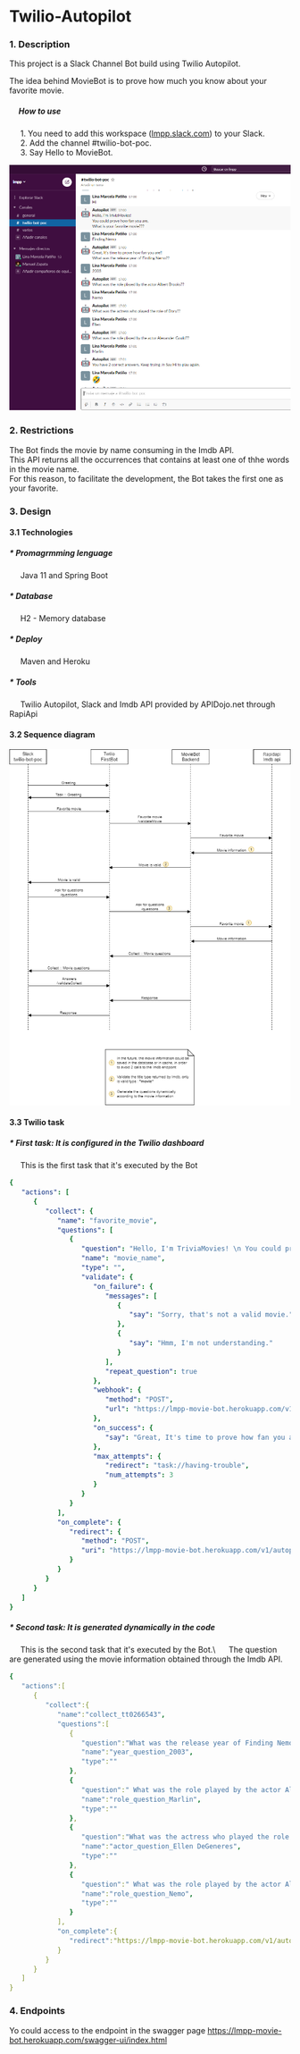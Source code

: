 # Twilio-Autopilot

### 1. Description 

This project is a Slack Channel Bot build using Twilio Autopilot.

The idea behind MovieBot is to prove how much you know about your favorite movie. 
##### &nbsp;&nbsp;&nbsp;&nbsp; How to use
&nbsp;&nbsp;&nbsp;&nbsp; 1. You need to add this workspace ([lmpp.slack.com](https://lmpp.slack.com/archives/C01N6GC08RX)) to your Slack. \
&nbsp;&nbsp;&nbsp;&nbsp; 2. Add the channel #twilio-bot-poc.\
&nbsp;&nbsp;&nbsp;&nbsp; 3. Say Hello to MovieBot.

![Slack](slack.png)


### 2. Restrictions
The Bot finds the movie by name consuming in the Imdb API. \
This API returns all the occurrences that contains at least one of thhe words in the movie name. \
For this reason, to facilitate the development, the Bot takes the first one as your favorite.  


### 3. Design

#### 3.1 Technologies

##### * Promagrmming lenguage
&nbsp;&nbsp;&nbsp;&nbsp; Java 11 and Spring Boot

##### * Database
&nbsp;&nbsp;&nbsp;&nbsp; H2 - Memory database

##### * Deploy
&nbsp;&nbsp;&nbsp;&nbsp; Maven and Heroku

##### * Tools
&nbsp;&nbsp;&nbsp;&nbsp; Twilio Autopilot, Slack and Imdb API provided by APIDojo.net through RapiApi


#### 3.2 Sequence diagram

![Diagram](diagram.png)


#### 3.3 Twilio task

##### * First task: It is configured in the Twilio dashboard
&nbsp;&nbsp;&nbsp;&nbsp; This is the first task that it's executed by the Bot
```yaml
{
   "actions": [
      {
         "collect": {
            "name": "favorite_movie",
            "questions": [
               {
                  "question": "Hello, I'm TriviaMovies! \n You could prove how fan you are. \n What is your favorite movie???",
                  "name": "movie_name",
                  "type": "",
                  "validate": {
                     "on_failure": {
                        "messages": [
                           {
                              "say": "Sorry, that's not a valid movie."
                           },
                           {
                              "say": "Hmm, I'm not understanding."
                           }
                        ],
                        "repeat_question": true
                     },
                     "webhook": {
                        "method": "POST",
                        "url": "https://lmpp-movie-bot.herokuapp.com/v1/autopilot/validateMovie"
                     },
                     "on_success": {
                        "say": "Great, It's time to prove how fan you are!!"
                     },
                     "max_attempts": {
                        "redirect": "task://having-trouble",
                        "num_attempts": 3
                     }
                  }
               }
            ],
            "on_complete": {
               "redirect": {
                  "method": "POST",
                  "uri": "https://lmpp-movie-bot.herokuapp.com/v1/autopilot/questions"
               }
            }
         }
      }
   ]
}
```

##### * Second task: It is generated dynamically in the code
&nbsp;&nbsp;&nbsp;&nbsp; This is the second task that it's executed by the Bot.\ 
&nbsp;&nbsp;&nbsp;&nbsp; The question are generated using the movie information obtained through the Imdb API.
```yaml
{
   "actions":[
      {
         "collect":{
            "name":"collect_tt0266543",
            "questions":[
               {
                  "question":"What was the release year of Finding Nemo??",
                  "name":"year_question_2003",
                  "type":""
               },
               {
                  "question":" What was the role played by the actor Albert Brooks??",
                  "name":"role_question_Marlin",
                  "type":""
               },
               {
                  "question":"What was the actress who played the role of Dory??",
                  "name":"actor_question_Ellen DeGeneres",
                  "type":""
               },
               {
                  "question":" What was the role played by the actor Alexander Gould??",
                  "name":"role_question_Nemo",
                  "type":""
               }
            ],
            "on_complete":{
               "redirect":"https://lmpp-movie-bot.herokuapp.com/v1/autopilot/validateCollect/"
            }
         }
      }
   ]
}
```

### 4. Endpoints

Yo could access to  the endpoint in the swagger page
https://lmpp-movie-bot.herokuapp.com/swagger-ui/index.html


